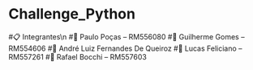 # Challenge_Python

#📋 Integrantes\n
#👤 Paulo Poças – RM556080
#👤 Guilherme Gomes – RM554606
#👤 André Luiz Fernandes De Queiroz
#👤 Lucas Feliciano – RM557261
#👤 Rafael Bocchi – RM557603
